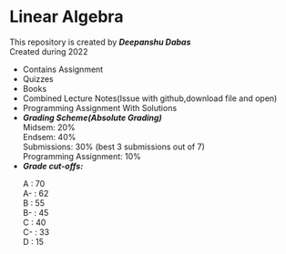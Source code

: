 # Linear Algebra
This repository is created by **_Deepanshu Dabas_** <br />
Created during 2022 <br />
*	Contains Assignment
* Quizzes
* Books
* Combined Lecture Notes(Issue with github,download file and open)
* Programming Assignment With Solutions
* <i>**Grading Scheme(Absolute Grading)**</i><br>
Midsem: 20% <br>
Endsem: 40% <br>
Submissions: 30% (best 3 submissions out of 7)<br>
Programming Assignment: 10%<br>
* <i>**Grade cut-offs:**</i><br>
<ul>A  : 70<br>
A- : 62<br>
B  : 55<br>
B- : 45<br>
C  : 40<br>
C- : 33<br>
D  : 15 <br></ul>
